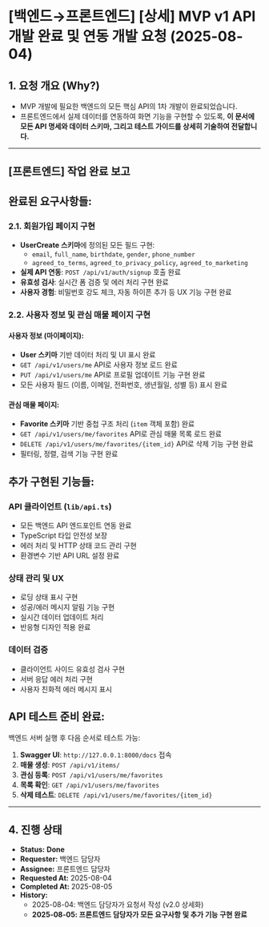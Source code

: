 # [백엔드→프론트엔드] [상세] MVP v1 API 개발 완료 및 연동 개발 요청 (2025-08-04)

## 1. 요청 개요 (Why?)

- MVP 개발에 필요한 백엔드의 모든 핵심 API의 1차 개발이 완료되었습니다.
- 프론트엔드에서 실제 데이터를 연동하여 화면 기능을 구현할 수 있도록, **이 문서에 모든 API 명세와 데이터 스키마, 그리고 테스트 가이드를 상세히 기술하여 전달합니다.**

---

## **[프론트엔드] 작업 완료 보고**

## 완료된 요구사항들:

### **2.1. 회원가입 페이지 구현**

- **UserCreate 스키마**에 정의된 모든 필드 구현:
  - `email`, `full_name`, `birthdate`, `gender`, `phone_number`
  - `agreed_to_terms`, `agreed_to_privacy_policy`, `agreed_to_marketing`
- **실제 API 연동**: `POST /api/v1/auth/signup` 호출 완료
- **유효성 검사**: 실시간 폼 검증 및 에러 처리 구현 완료
- **사용자 경험**: 비밀번호 강도 체크, 자동 하이픈 추가 등 UX 기능 구현 완료

### **2.2. 사용자 정보 및 관심 매물 페이지 구현**

#### **사용자 정보 (마이페이지)**:

- **User 스키마** 기반 데이터 처리 및 UI 표시 완료
- `GET /api/v1/users/me` API로 사용자 정보 로드 완료
- `PUT /api/v1/users/me` API로 프로필 업데이트 기능 구현 완료
- 모든 사용자 필드 (이름, 이메일, 전화번호, 생년월일, 성별 등) 표시 완료

#### **관심 매물 페이지**:

- **Favorite 스키마** 기반 중첩 구조 처리 (`item` 객체 포함) 완료
- `GET /api/v1/users/me/favorites` API로 관심 매물 목록 로드 완료
- `DELETE /api/v1/users/me/favorites/{item_id}` API로 삭제 기능 구현 완료
- 필터링, 정렬, 검색 기능 구현 완료

## 추가 구현된 기능들:

### **API 클라이언트 (`lib/api.ts`)**

- 모든 백엔드 API 엔드포인트 연동 완료
- TypeScript 타입 안전성 보장
- 에러 처리 및 HTTP 상태 코드 관리 구현
- 환경변수 기반 API URL 설정 완료

### **상태 관리 및 UX**

- 로딩 상태 표시 구현
- 성공/에러 메시지 알림 기능 구현
- 실시간 데이터 업데이트 처리
- 반응형 디자인 적용 완료

### **데이터 검증**

- 클라이언트 사이드 유효성 검사 구현
- 서버 응답 에러 처리 구현
- 사용자 친화적 에러 메시지 표시

## API 테스트 준비 완료:

백엔드 서버 실행 후 다음 순서로 테스트 가능:

1. **Swagger UI**: `http://127.0.0.1:8000/docs` 접속
2. **매물 생성**: `POST /api/v1/items/`
3. **관심 등록**: `POST /api/v1/users/me/favorites`
4. **목록 확인**: `GET /api/v1/users/me/favorites`
5. **삭제 테스트**: `DELETE /api/v1/users/me/favorites/{item_id}`

---

## 4. 진행 상태

- **Status:** **Done**
- **Requester:** 백엔드 담당자
- **Assignee:** 프론트엔드 담당자
- **Requested At:** 2025-08-04
- **Completed At:** 2025-08-05
- **History:**
  - 2025-08-04: 백엔드 담당자가 요청서 작성 (v2.0 상세화)
  - **2025-08-05: 프론트엔드 담당자가 모든 요구사항 및 추가 기능 구현 완료**
